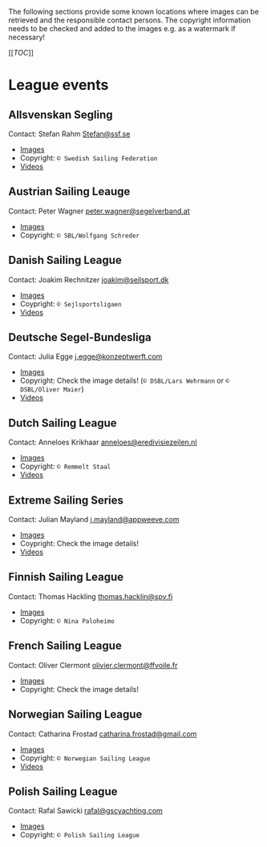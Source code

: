 The following sections provide some known locations where images can be retrieved and the responsible contact persons. The copyright information needs to be checked and added to the images e.g. as a watermark if necessary!

[[_TOC_]]

# League events

## Allsvenskan Segling
Contact: Stefan Rahm Stefan@ssf.se

* [Images](https://www.facebook.com/allsvenskansegling/)
* Copyright: `© Swedish Sailing Federation`
* [Videos](https://www.youtube.com/user/svensksegling/featured)

## Austrian Sailing Leauge
Contact: Peter Wagner peter.wagner@segelverband.at

* [Images](http://www.segelbundesliga.at/presse/pressefotos)
* Copyright: `© SBL/Wolfgang Schreder`

## Danish Sailing League
Contact: Joakim Rechnitzer joakim@sejlsport.dk  

* [Images](https://www.skyfish.com/p/sejlsportsligaen)
* Coypright: `© Sejlsportsligaen`
* [Videos](https://www.youtube.com/channel/UCgvYOeDH4NUM_tWj-kXs27Q/feed)

## Deutsche Segel-Bundesliga
Contact: Julia Egge j.egge@konzeptwerft.com  

* [Images](http://segelbundesliga.de/pressefotos/)
* Copyright: Check the image details! (`© DSBL/Lars Wehrmann` or `© DSBL/Oliver Maier`)
* [Videos](https://www.youtube.com/user/SegelBundesliga)

## Dutch Sailing League
Contact: Anneloes Krikhaar anneloes@eredivisiezeilen.nl   
   
* [Images](https://www.facebook.com/pg/Eredivisie-Zeilen-1585864328326991/photos/?ref=page_internal)
* Copyright: `© Remmelt Staal`
* [Videos](https://www.youtube.com/channel/UCQbA1IRh15t4BpU64lb6WaA) 

## Extreme Sailing Series
Contact: Julian Mayland j.mayland@appweeve.com

* [Images](http://www.extremesailingseries.com/gallery)
* Coypright: Check the image details!
* [Videos](https://www.youtube.com/user/ExtremeSailingSeries)

## Finnish Sailing League
Contact: Thomas Hackling thomas.hacklin@spv.fi  

* [Images](https://www.facebook.com/purjehdusliiga/?fref=ts)
* Copyright: `© Nina Paloheimo`

## French Sailing League
Contact: Oliver Clermont olivier.clermont@ffvoile.fr   
   
* [Images](https://www.facebook.com/ffvoile)
* Copyright: Check the image details! 

## Norwegian Sailing League
Contact: Catharina Frostad catharina.frostad@gmail.com  

* [Images](https://www.flickr.com/photos/norgesseilforbund/albums/with/72157669769351622) 
* Copyright: `© Norwegian Sailing League`
* [Videos](https://www.youtube.com/channel/UC3rqOwGZsKMOwY7Q_F-5oPQ/featured)


## Polish Sailing League
Contact: Rafal Sawicki rafal@gscyachting.com  

* [Images](https://www.facebook.com/pg/EkstraklasaZeglarska/photos/?ref=page_internal)
* Copyright: `© Polish Sailing League`



